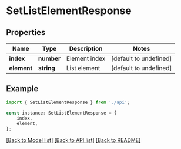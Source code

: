 # SetListElementResponse


## Properties

Name | Type | Description | Notes
------------ | ------------- | ------------- | -------------
**index** | **number** | Element index | [default to undefined]
**element** | **string** | List element | [default to undefined]

## Example

```typescript
import { SetListElementResponse } from './api';

const instance: SetListElementResponse = {
    index,
    element,
};
```

[[Back to Model list]](../README.md#documentation-for-models) [[Back to API list]](../README.md#documentation-for-api-endpoints) [[Back to README]](../README.md)

